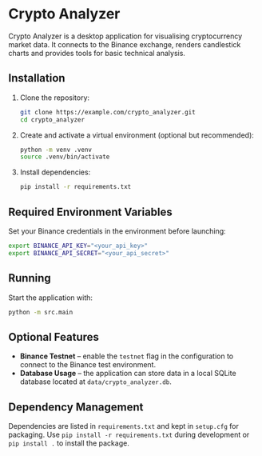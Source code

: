 # Crypto Analyzer

Crypto Analyzer is a desktop application for visualising cryptocurrency market data.
It connects to the Binance exchange, renders candlestick charts and provides tools
for basic technical analysis.

## Installation

1. Clone the repository:
   ```bash
   git clone https://example.com/crypto_analyzer.git
   cd crypto_analyzer
   ```
2. Create and activate a virtual environment (optional but recommended):
   ```bash
   python -m venv .venv
   source .venv/bin/activate
   ```
3. Install dependencies:
   ```bash
   pip install -r requirements.txt
   ```

## Required Environment Variables

Set your Binance credentials in the environment before launching:

```bash
export BINANCE_API_KEY="<your_api_key>"
export BINANCE_API_SECRET="<your_api_secret>"
```

## Running

Start the application with:

```bash
python -m src.main
```

## Optional Features

- **Binance Testnet** – enable the `testnet` flag in the configuration to
  connect to the Binance test environment.
- **Database Usage** – the application can store data in a local SQLite database
  located at `data/crypto_analyzer.db`.

## Dependency Management

Dependencies are listed in `requirements.txt` and kept in `setup.cfg` for
packaging. Use `pip install -r requirements.txt` during development or
`pip install .` to install the package.
